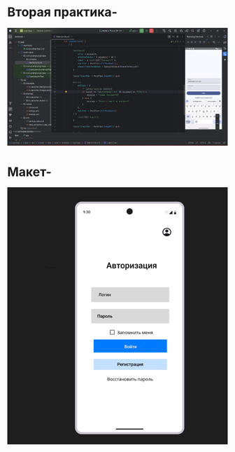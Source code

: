 # Вторая практика-
![Вторая практика](https://github.com/AntonTokk/Korparotivky-/blob/main/Screenshot%202024-09-13%20192935.png)
# Макет-
![Макет](https://github.com/AntonTokk/Korparotivky-/blob/main/Screenshot%202024-09-14%20145520.png)
